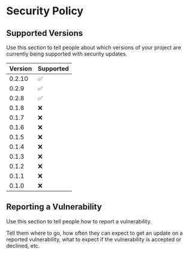 # Security Policy

## Supported Versions

Use this section to tell people about which versions of your project are
currently being supported with security updates.

| Version | Supported          |
| ------- | ------------------ |
| 0.2.10  | :white_check_mark: |
| 0.2.9   | :white_check_mark: |
| 0.2.8   | :white_check_mark: |
| 0.1.8   | :x:                |
| 0.1.7   | :x:                |
| 0.1.6   | :x:                |
| 0.1.5   | :x:                |
| 0.1.4   | :x:                |
| 0.1.3   | :x:                |
| 0.1.2   | :x:                |
| 0.1.1   | :x:                |
| 0.1.0   | :x:                |

## Reporting a Vulnerability

Use this section to tell people how to report a vulnerability.

Tell them where to go, how often they can expect to get an update on a
reported vulnerability, what to expect if the vulnerability is accepted or
declined, etc.
